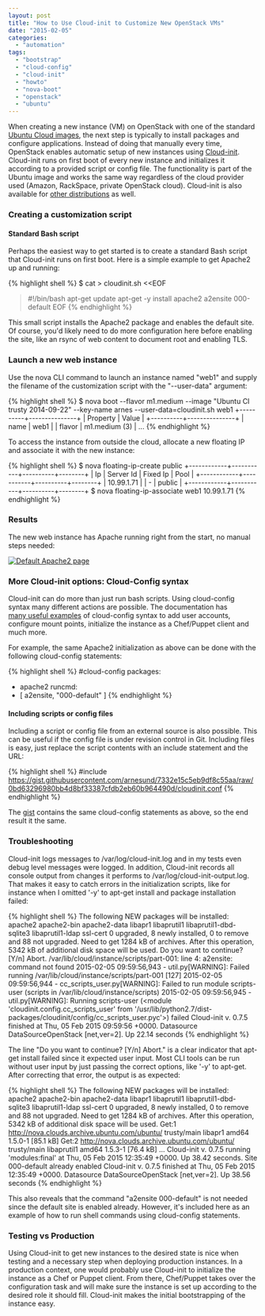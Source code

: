 ```yaml
---
layout: post
title: "How to Use Cloud-init to Customize New OpenStack VMs"
date: "2015-02-05"
categories: 
  - "automation"
tags: 
  - "bootstrap"
  - "cloud-config"
  - "cloud-init"
  - "howto"
  - "nova-boot"
  - "openstack"
  - "ubuntu"
---
```


When creating a new instance (VM) on OpenStack with one of the standard [Ubuntu Cloud images](http://cloud-images.ubuntu.com/releases/ "Ubuntu Cloud images"), the next step is typically to install packages and configure applications. Instead of doing that manually every time, OpenStack enables automatic setup of new instances using [Cloud-init](http://cloudinit.readthedocs.org/en/latest/ "CloudInit"). Cloud-init runs on first boot of every new instance and initializes it according to a provided script or config file. The functionality is part of the Ubuntu image and works the same way regardless of the cloud provider used (Amazon, RackSpace, private OpenStack cloud). Cloud-init is also available for [other distributions](http://cloudinit.readthedocs.org/en/latest/topics/availability.html "CloudInit Availability") as well.

### Creating a customization script

#### Standard Bash script

Perhaps the easiest way to get started is to create a standard Bash script that Cloud-init runs on first boot. Here is a simple example to get Apache2 up and running:

{% highlight shell %}
$ cat > cloudinit.sh <<EOF
> #!/bin/bash
> apt-get update
> apt-get -y install apache2
> a2ensite 000-default
> EOF
{% endhighlight %}

This small script installs the Apache2 package and enables the default site. Of course, you'd likely need to do more configuration here before enabling the site, like an rsync of web content to document root and enabling TLS.

### Launch a new web instance

Use the nova CLI command to launch an instance named "web1" and supply the filename of the customization script with the "--user-data" argument:

{% highlight shell %}
$ nova boot --flavor m1.medium --image "Ubuntu CI trusty 2014-09-22" --key-name arnes --user-data=cloudinit.sh web1
+----------+---------------+
| Property | Value         |
+----------+---------------+
| name     | web1          |
| flavor   | m1.medium (3) |
...
{% endhighlight %}

To access the instance from outside the cloud, allocate a new floating IP and associate it with the new instance:

{% highlight shell %}
$ nova floating-ip-create public
+------------+-----------+----------+--------+
| Ip         | Server Id | Fixed Ip | Pool   |
+------------+-----------+----------+--------+
| 10.99.1.71 |           | - | public |
+------------+-----------+----------+--------+
$ nova floating-ip-associate web1 10.99.1.71
{% endhighlight %}

### Results

The new web instance has Apache running right from the start, no manual steps needed:

[![Default Apache2 page](images/apache2-set-up-using-cloudinit.png)](https://arnesund.files.wordpress.com/2015/02/apache2-set-up-using-cloudinit.png)

### More Cloud-init options: Cloud-Config syntax

Cloud-init can do more than just run bash scripts. Using cloud-config syntax many different actions are possible. The documentation has [many useful examples](http://cloudinit.readthedocs.org/en/latest/topics/examples.html) of cloud-config syntax to add user accounts, configure mount points, initialize the instance as a Chef/Puppet client and much more.

For example, the same Apache2 initialization as above can be done with the following cloud-config statements:

{% highlight shell %}
#cloud-config
packages:
 - apache2
runcmd:
 - [ a2ensite, "000-default" ]
{% endhighlight %}

#### Including scripts or config files

Including a script or config file from an external source is also possible. This can be useful if the config file is under revision control in Git. Including files is easy, just replace the script contents with an include statement and the URL:

{% highlight shell %}
#include
https://gist.githubusercontent.com/arnesund/7332e15c5eb9df8c55aa/raw/0bd63296980bb4d8bf33387cfdb2eb60b964490d/cloudinit.conf
{% endhighlight %}

The [gist](https://gist.github.com/arnesund/7332e15c5eb9df8c55aa/ "Simple CloudInit Config Example for Apache") contains the same cloud-config statements as above, so the end result it the same.

### Troubleshooting

Cloud-init logs messages to /var/log/cloud-init.log and in my tests even debug level messages were logged. In addition, Cloud-init records all console output from changes it performs to /var/log/cloud-init-output.log. That makes it easy to catch errors in the initialization scripts, like for instance when I omitted '-y' to apt-get install and package installation failed:

{% highlight shell %}
The following NEW packages will be installed:
 apache2 apache2-bin apache2-data libapr1 libaprutil1 libaprutil1-dbd-sqlite3
 libaprutil1-ldap ssl-cert
0 upgraded, 8 newly installed, 0 to remove and 88 not upgraded.
Need to get 1284 kB of archives.
After this operation, 5342 kB of additional disk space will be used.
Do you want to continue? [Y/n] Abort.
/var/lib/cloud/instance/scripts/part-001: line 4: a2ensite: command not found
2015-02-05 09:59:56,943 - util.py[WARNING]: Failed running /var/lib/cloud/instance/scripts/part-001 [127]
2015-02-05 09:59:56,944 - cc_scripts_user.py[WARNING]: Failed to run module scripts-user (scripts in /var/lib/cloud/instance/scripts)
2015-02-05 09:59:56,945 - util.py[WARNING]: Running scripts-user (<module 'cloudinit.config.cc_scripts_user' from '/usr/lib/python2.7/dist-packages/cloudinit/config/cc_scripts_user.pyc'>) failed
Cloud-init v. 0.7.5 finished at Thu, 05 Feb 2015 09:59:56 +0000. Datasource DataSourceOpenStack [net,ver=2]. Up 22.14 seconds
{% endhighlight %}

The line "Do you want to continue? [Y/n] Abort." is a clear indicator that apt-get install failed since it expected user input. Most CLI tools can be run without user input by just passing the correct options, like '-y' to apt-get. After correcting that error, the output is as expected:

{% highlight shell %}
The following NEW packages will be installed:
 apache2 apache2-bin apache2-data libapr1 libaprutil1 libaprutil1-dbd-sqlite3
 libaprutil1-ldap ssl-cert
0 upgraded, 8 newly installed, 0 to remove and 88 not upgraded.
Need to get 1284 kB of archives.
After this operation, 5342 kB of additional disk space will be used.
Get:1 http://nova.clouds.archive.ubuntu.com/ubuntu/ trusty/main libapr1 amd64 1.5.0-1 [85.1 kB]
Get:2 http://nova.clouds.archive.ubuntu.com/ubuntu/ trusty/main libaprutil1 amd64 1.5.3-1 [76.4 kB]
...
Cloud-init v. 0.7.5 running 'modules:final' at Thu, 05 Feb 2015 12:35:49 +0000. Up 38.42 seconds.
Site 000-default already enabled
Cloud-init v. 0.7.5 finished at Thu, 05 Feb 2015 12:35:49 +0000. Datasource DataSourceOpenStack [net,ver=2]. Up 38.56 seconds
{% endhighlight %}

This also reveals that the command "a2ensite 000-default" is not needed since the default site is enabled already. However, it's included here as an example of how to run shell commands using cloud-config statements.

### Testing vs Production

Using Cloud-init to get new instances to the desired state is nice when testing and a necessary step when deploying production instances. In a production context, one would probably use Cloud-init to initialize the instance as a Chef or Puppet client. From there, Chef/Puppet takes over the configuration task and will make sure the instance is set up according to the desired role it should fill. Cloud-init makes the initial bootstrapping of the instance easy.
